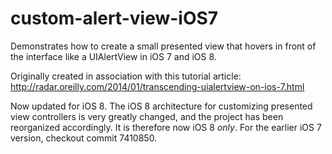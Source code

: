 custom-alert-view-iOS7
======================

Demonstrates how to create a small presented view that hovers in front of the interface like a UIAlertView in iOS 7 and iOS 8.

Originally created in association with this tutorial article: <http://radar.oreilly.com/2014/01/transcending-uialertview-on-ios-7.html>

Now updated for iOS 8. The iOS 8 architecture for customizing presented view controllers is very greatly changed, and the project has been reorganized accordingly. It is therefore now iOS 8 _only_. For the earlier iOS 7 version, checkout commit 7410850.
